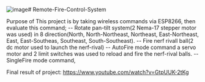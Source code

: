 ![image](https://github.com/EkremDemir/Remote-Fire-Control-System/assets/107949272/88d17336-0d73-4fc6-a0a7-ec1ed44d70dc)# Remote-Fire-Control-System

Purpose of This project is by taking wireless commands via ESP8266, then evaluate this command; 
-- Rotate pan-tilt system(2 Nema-17 stepper motor was used) in 8 direction(North, North-Northeast, Northeast, East-Northeast, East, East-Southeas, Southeast, South-Southeast). 
-- Fire nerf rivall ball(2 dc motor used to launch the nerf-rival) 
-- AutoFire mode command a servo motor and 2 limit switches was used to reload and fire the nerf-rival balls.
-- SingleFire mode command,

Final result of project: https://www.youtube.com/watch?v=GtpUUK-2tKg

